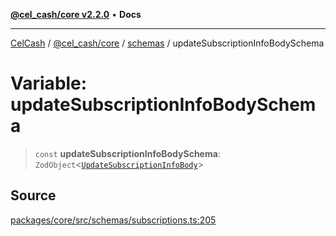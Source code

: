 [**@cel_cash/core v2.2.0**](../../README.md) • **Docs**

***

[CelCash](../../../../packages.md) / [@cel\_cash/core](../../README.md) / [schemas](../README.md) / updateSubscriptionInfoBodySchema

# Variable: updateSubscriptionInfoBodySchema

> `const` **updateSubscriptionInfoBodySchema**: `ZodObject`\<[`UpdateSubscriptionInfoBody`](../../index/type-aliases/UpdateSubscriptionInfoBody.md)\>

## Source

[packages/core/src/schemas/subscriptions.ts:205](https://github.com/Pyxlab/celcash/blob/9e2eeefc75067a4b86d18d5bb144eb4446f097c2/packages/core/src/schemas/subscriptions.ts#L205)
